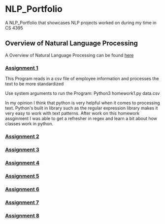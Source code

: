 # NLP_Portfolio
A NLP_Portfolio that showcases NLP projects worked on during my time in CS 4395

## Overview of Natural Language Processing
A Overview of Natural Language Processing can be found [here](https://github.com/Priyesh0223/NLP_Portfolio/blob/main/Overview%20of%20NLP.pdf)

### [Assignment 1](https://github.com/Priyesh0223/NLP_Portfolio/tree/main/Assignment%201)

This Program reads in a csv file of employee information and processes the text to be more standardized

Use system arguments to run the Program: Python3 homework1.py data.csv

In my opinion I think that python is very helpful when it comes to processing text. Python's built in library such as the regular expression library makes it very easy to work with text patterns. After work on this homework assginment I was able to get a refresher in regex and learn a bit about how classes work in python. 


### [Assignment 2](https://github.com/Priyesh0223/NLP_Portfolio/tree/main/Assignment%202)

### [Assignment 3](https://github.com/Priyesh0223/NLP_Portfolio/tree/main/Assignment%203)

### [Assignment 4](https://github.com/Priyesh0223/NLP_Portfolio/tree/main/Assignment%204)

### [Assignment 5](https://github.com/Priyesh0223/NLP_Portfolio/tree/main/Assignment%205)

### [Assignment 6](https://github.com/Priyesh0223/NLP_Portfolio/tree/main/Assignment%206)

### [Assignment 7](https://github.com/Priyesh0223/NLP_Portfolio/tree/main/Assignment%207)

### [Assignment 8](https://github.com/Priyesh0223/NLP_Portfolio/tree/main/Assignment%208)


